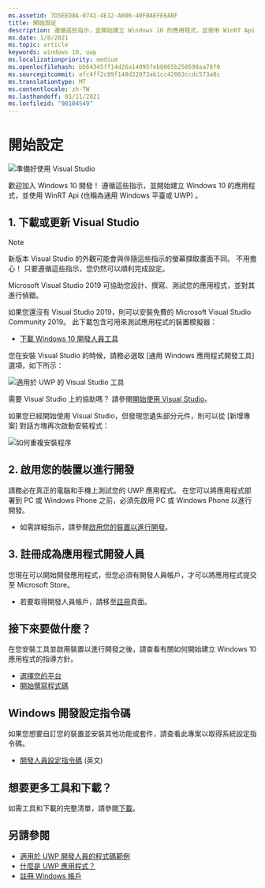 ```yaml
---
ms.assetid: 7D5EED8A-0742-4E12-A806-40FBAEFE6ABF
title: 開始設定
description: 遵循這些指示，並開始建立 Windows 10 的應用程式，並使用 WinRT Api (也稱為通用 Windows 平臺或 UWP) 。
ms.date: 1/8/2021
ms.topic: article
keywords: windows 10, uwp
ms.localizationpriority: medium
ms.openlocfilehash: bb64345ff14d26a14095feb8065b250598aa78f0
ms.sourcegitcommit: afc4ff2c89f148d32073ab1cc42063ccdc573a8c
ms.translationtype: MT
ms.contentlocale: zh-TW
ms.lasthandoff: 01/11/2021
ms.locfileid: "98104549"
---
```

# <a name="get-set-up"></a>開始設定

![準備好使用 Visual Studio](images/VisualStudio2017Hero_ImageXL-LG.png)

歡迎加入 Windows 10 開發！ 遵循這些指示，並開始建立 Windows 10 的應用程式，並使用 WinRT Api (也稱為通用 Windows 平臺或 UWP) 。

## <a name="1-download-or-update-visual-studio"></a>1. 下載或更新 Visual Studio

> [!NOTE]
> 新版本 Visual Studio 的外觀可能會與伴隨這些指示的螢幕擷取畫面不同。 不用擔心！ 只要遵循這些指示，您仍然可以順利完成設定。

Microsoft Visual Studio 2019 可協助您設計、撰寫、測試您的應用程式，並對其進行偵錯。

如果您還沒有 Visual Studio 2019，則可以安裝免費的 Microsoft Visual Studio Community 2019。 此下載包含可用來測試應用程式的裝置模擬器：

-   [下載 Windows 10 開發人員工具](https://developer.microsoft.com/windows/downloads)

您在安裝 Visual Studio 的時候，請務必選取 [通用 Windows 應用程式開發工具] 選項，如下所示：

![適用於 UWP 的 Visual Studio 工具](images/vs-2017-community-setup.png)

需要 Visual Studio 上的協助嗎？ 請參閱[開始使用 Visual Studio](https://visualstudio.microsoft.com/vs/getting-started/)。

如果您已經開始使用 Visual Studio，但發現您遺失部分元件，則可以從 [新增專案] 對話方塊再次啟動安裝程式：

![如何重複安裝程序](images/win10-cs-install.png)


## <a name="2-enable-your-device-for-development"></a>2. 啟用您的裝置以進行開發

請務必在真正的電腦和手機上測試您的 UWP 應用程式。 在您可以將應用程式部署到 PC 或 Windows Phone 之前，必須先啟用 PC 或 Windows Phone 以進行開發。

-   如需詳細指示，請參閱[啟用您的裝置以進行開發](enable-your-device-for-development.md)。

## <a name="3-register-as-an-app-developer"></a>3. 註冊成為應用程式開發人員

您現在可以開始開發應用程式，但您必須有開發人員帳戶，才可以將應用程式提交至 Microsoft Store。

-   若要取得開發人員帳戶，請移至[註冊](sign-up.md)頁面。

## <a name="whats-next"></a>接下來要做什麼？

在您安裝工具並啟用裝置以進行開發之後，請查看有關如何開始建立 Windows 10 應用程式的指導方針。

-   [選擇您的平台](../desktop/choose-your-platform.md)
-   [開始撰寫程式碼](/windows/uwp/get-started/create-uwp-apps)

## <a name="windows-development-setup-scripts"></a>Windows 開發設定指令碼

如果您想要自訂您的裝置並安裝其他功能或套件，請查看此專案以取得系統設定指令碼。

- [開發人員設定指令碼](https://github.com/Microsoft/windows-dev-box-setup-scripts) \(英文\)

## <a name="want-more-tools-and-downloads"></a>想要更多工具和下載？

如需工具和下載的完整清單，請參閱[下載](https://developer.microsoft.com/windows/downloads)。

## <a name="see-also"></a>另請參閱

* [適用於 UWP 開發人員的程式碼範例](https://developer.microsoft.com/windows/samples)
* [什麼是 UWP 應用程式？](/windows-apps-src/get-started/universal-application-platform-guide.md)
* [註冊 Windows 帳戶](sign-up.md)